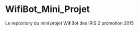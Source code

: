 WifiBot_Mini_Projet
===================

Le repository du mini projet WifiBot des IRIS 2 promotion 2015
